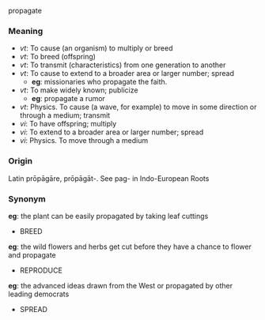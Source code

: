 propagate
### Meaning
+ _vt_: To cause (an organism) to multiply or breed
+ _vt_: To breed (offspring)
+ _vt_: To transmit (characteristics) from one generation to another
+ _vt_: To cause to extend to a broader area or larger number; spread
    + __eg__: missionaries who propagate the faith.
+ _vt_: To make widely known; publicize
    + __eg__: propagate a rumor
+ _vt_: Physics. To cause (a wave, for example) to move in some direction or through a medium; transmit
+ _vi_: To have offspring; multiply
+ _vi_: To extend to a broader area or larger number; spread
+ _vi_: Physics. To move through a medium

### Origin

Latin prōpāgāre, prōpāgāt-. See pag- in Indo-European Roots

### Synonym

__eg__: the plant can be easily propagated by taking leaf cuttings

+ BREED

__eg__: the wild flowers and herbs get cut before they have a chance to flower and propagate

+ REPRODUCE

__eg__: the advanced ideas drawn from the West or propagated by other leading democrats

+ SPREAD


